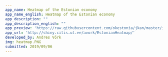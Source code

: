 ```yaml
---
app_name: Heatmap of the Estonian economy
app_name_english: Heatmap of the Estonian economy
app_description: ""
app_description_english: ""
app_preview: 'https://raw.githubusercontent.com/okestonia/jkan/master/img/heatmap.PNG'
app_url: 'http://shiny.citis.ut.ee/avork/EstonianHeatmap/'
developed_by: Andres Võrk
img: heatmap.PNG
submitted: 2019/09/06
---
```


